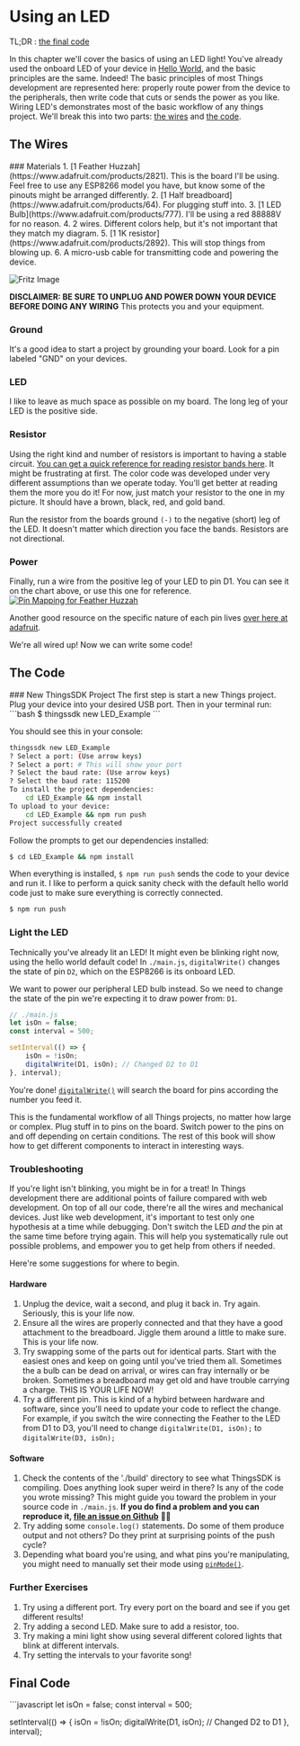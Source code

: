 # Using an LED

TL;DR : [the final code](#final-code)

In this chapter we'll cover the basics of using an LED light! You've already used the onboard LED of your device in [Hello World](https://guides.thingssdk.com/examples/hello_world.html), and the basic principles are the same. Indeed! The basic principles of most Things development are represented here: properly route power from the device to the peripherals, then write code that cuts or sends the power as you like. Wiring LED's demonstrates most of the basic workflow of any things project. We'll break this into two parts: [the wires](#the-wires) and [the code](#the-code).

<h2 id="the-wires">The Wires</h2>
### Materials
1. [1 Feather Huzzah](https://www.adafruit.com/products/2821). This is the board I'll be using. Feel free to use any ESP8266 model you have, but know some of the pinouts might be arranged differently.
2. [1 Half breadboard](https://www.adafruit.com/products/64). For plugging stuff into.  
3. [1 LED Bulb](https://www.adafruit.com/products/777). I'll be using a red 88888V for no reason.  
4. 2 wires. Different colors help, but it's not important that they match my diagram.  
5. [1 1K resistor](https://www.adafruit.com/products/2892). This will stop things from blowing up.
6. A micro-usb cable for transmitting code and powering the device.

![Fritz Image](schematic_led-example.jpg)

**DISCLAIMER: BE SURE TO UNPLUG AND POWER DOWN YOUR DEVICE BEFORE DOING ANY WIRING** This protects you and your equipment.

### Ground
It's a good idea to start a project by grounding your board. Look for a pin labeled "GND" on your devices.

### LED
I like to leave as much space as possible on my board. The long leg of your LED is the positive side.

### Resistor
Using the right kind and number of resistors is important to having a stable circuit. [You can get a quick reference for reading resistor bands here](http://www.ladyada.net/images/metertutorial/rescolorcode.jpg). It might be frustrating at first. The color code was developed under very different assumptions than we operate today. You'll get better at reading them the more you do it! For now, just match your resistor to the one in my picture. It should have a brown, black, red, and gold band.

Run the resistor from the boards ground `(-)` to the negative (short) leg of the LED. It doesn't matter which direction you face the bands. Resistors are not directional.

### Power
Finally, run a wire from the positive leg of your LED to pin D1. You can see it on the chart above, or use this one for reference. [![Pin Mapping for Feather Huzzah](https://www.evernote.com/l/Ae-o5j4YXJZKmpSg6OGCj3HmXgKmxIUlbKsB/image.png)](http://www.espruino.com/EspruinoESP8266) 

Another good resource on the specific nature of each pin lives [over here at adafruit](https://learn.adafruit.com/adafruit-feather-huzzah-esp8266/pinouts/#gpio-pins). 

We're all wired up! Now we can write some code!

<h2 id="the-code">The Code</h2>
### New ThingsSDK Project
The first step is start a new Things project. Plug your device into your desired USB port. Then in your terminal run:
```bash
$ thingssdk new LED_Example
```

You should see this in your console:
```bash
thingssdk new LED_Example
? Select a port: (Use arrow keys)
? Select a port: # This will show your port
? Select the baud rate: (Use arrow keys)
? Select the baud rate: 115200
To install the project dependencies:
    cd LED_Example && npm install
To upload to your device:
    cd LED_Example && npm run push
Project successfully created
```

Follow the prompts to get our dependencies installed:

```bash
$ cd LED_Example && npm install
```

When everything is installed, `$ npm run push` sends the code to your device and run it. I like to perform a quick sanity check with the default hello world code just to make sure everything is correctly connected.

```bash
$ npm run push
```

### Light the LED
Technically you've already lit an LED! It might even be blinking right now, using the hello world default code! In `./main.js`, `digitalWrite()` changes the state of pin `D2`, which on the ESP8266 is its onboard LED.

We want to power our peripheral LED bulb instead. So we need to change the state of the pin we're expecting it to draw power from: `D1`.

```javascript
// ./main.js
let isOn = false;
const interval = 500;

setInterval(() => {
    isOn = !isOn;
    digitalWrite(D1, isOn); // Changed D2 to D1
}, interval);
```

You're done! [`digitalWrite()`](http://www.espruino.com/Reference#l__global_digitalWrite) will search the board for pins according the number you feed it.

This is the fundamental workflow of all Things projects, no matter how large or complex. Plug stuff in to pins on the board. Switch power to the pins on and off depending on certain conditions. The rest of this book will show how to get different components to interact in interesting ways.

### Troubleshooting
If you're light isn't blinking, you might be in for a treat! In Things development there are additional points of failure compared with web development. On top of all our code, there're all the wires and mechanical devices. Just like web development, it's important to test only one hypothesis at a time while debugging. Don't switch the LED *and* the pin at the same time before trying again. This will help you systematically rule out possible problems, and empower you to get help from others if needed.

Here're some suggestions for where to begin.

#### Hardware
1. Unplug the device, wait a second, and plug it back in. Try again. Seriously, this is your life now.  
2. Ensure all the wires are properly connected and that they have a good  attachment to the breadboard. Jiggle them around a little to make sure. This is your life now.  
3. Try swapping some of the parts out for identical parts. Start with the easiest ones and keep on going until you've tried them all. Sometimes the a bulb can be dead on arrival, or wires can fray internally or be broken. Sometimes a breadboard may get old and have trouble carrying a charge. THIS IS YOUR LIFE NOW!  
4. Try a different pin. This is kind of a hybird between hardware and software, since you'll need to update your code to reflect the change. For example, if you switch the wire connecting the Feather to the LED from D1 to D3, you'll need to change `digitalWrite(D1, isOn);` to `digitalWrite(D3, isOn);`

#### Software
1. Check the contents of the './build' directory to see what ThingsSDK is compiling. Does anything look super weird in there? Is any of the code you wrote missing? This might guide you toward the problem in your source code in `./main.js`. **If you do find a problem and you can reproduce it, [file an issue on Github]()** 🙇🏻  
2. Try adding some `console.log()` statements. Do some of them produce output and not others? Do they print at surprising points of the push cycle?  
3. Depending what board you're using, and what pins you're manipulating, you might need to manually set their mode using [`pinMode()`](http://www.espruino.com/Reference#l__global_pinMode).

### Further Exercises
1. Try using a different port. Try every port on the board and see if you get different results!  
2. Try adding a second LED. Make sure to add a resistor, too.  
3. Try making a mini light show using several different colored lights that blink at different intervals.  
4. Try setting the intervals to your favorite song!

<h2 id="final-code">Final Code</h2>
```javascript
let isOn = false;
const interval = 500;

setInterval(() => {
    isOn = !isOn;
    digitalWrite(D1, isOn); // Changed D2 to D1
}, interval);
```
